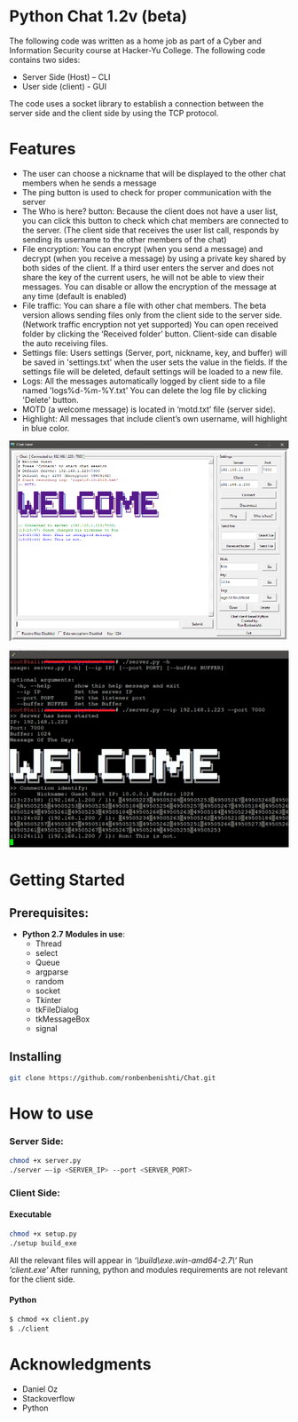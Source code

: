 # Python Chat 1.2v (beta)

The following code was written as a home job as part of a Cyber and Information Security course at Hacker-Yu College.
The following code contains two sides:
* Server Side (Host) – CLI
*	User side (client) - GUI

The code uses a socket library to establish a connection between the server side and the client side by using the TCP protocol.
# Features
* The user can choose a nickname that will be displayed to the other chat members when he sends a message
* The ping button is used to check for proper communication with the server
* The Who is here? button: Because the client does not have a user list, you can click this button to check which chat 
members are connected to the server. (The client side that receives the user list call, responds by sending its username to the other members of the chat)
* File encryption: You can encrypt (when you send a message) and decrypt (when you receive a message) by using a private key shared by both sides of the client.
If a third user enters the server and does not share the key of the current users, he will not be able to view their messages.
You can disable or allow the encryption of the message at any time (default is enabled)
* File traffic: You can share a file with other chat members. The beta version allows sending files only from the client side to the server side. (Network traffic encryption not yet supported)
You can open received folder by clicking the ‘Received folder’ button.
Client-side can disable the auto receiving files.
* Settings file: Users settings (Server, port, nickname, key, and buffer) will be saved in 'settings.txt' when the user sets the value in the fields.
If the settings file will be deleted, default settings will be loaded to a new file.
* Logs: All the messages automatically logged by client side to a file named 'logs\%d-%m-%Y.txt'
You can delete the log file by clicking 'Delete' button.
* MOTD (a welcome message) is located in ‘motd.txt’ file (server side).
* Highlight: All messages that include client’s own username, will highlight in blue color.

![Image of Yaktocat](https://raw.githubusercontent.com/ronbenbenishti/Chat/master/screenshots/pic-client.png)

![Image of Yaktocat](https://raw.githubusercontent.com/ronbenbenishti/Chat/master/screenshots/pic-server.png)

# Getting Started
## Prerequisites:
* **Python 2.7**
**Modules in use**:
  * Thread
  * select
  * Queue
  * argparse
  * random
  * socket
  * Tkinter
  * tkFileDialog
  * tkMessageBox
  * signal

## Installing
```sh
git clone https://github.com/ronbenbenishti/Chat.git
```

# How to use
### Server Side:

```sh
chmod +x server.py
./server –-ip <SERVER_IP> --port <SERVER_PORT>
```

### Client Side:
#### Executable

```sh
chmod +x setup.py
./setup build_exe
```
All the relevant files will appear in _‘\build\exe.win-amd64-2.7\’_
Run _‘client.exe’_
After running, python and modules requirements are not relevant for the client side.

#### Python
```sh
$ chmod +x client.py
$ ./client
```
# Acknowledgments
* Daniel Oz
* Stackoverflow
* Python
